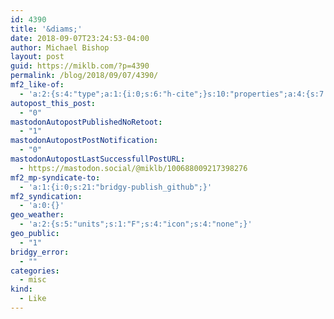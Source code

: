 ```yaml
---
id: 4390
title: '&diams;'
date: 2018-09-07T23:24:53-04:00
author: Michael Bishop
layout: post
guid: https://miklb.com/?p=4390
permalink: /blog/2018/09/07/4390/
mf2_like-of:
  - 'a:2:{s:4:"type";a:1:{i:0;s:6:"h-cite";}s:10:"properties";a:4:{s:7:"summary";a:1:{i:0;s:75:"An adaptable conversation engine for building bespoke bots. - Amazebot/bbot";}s:3:"url";a:1:{i:0;s:32:"https://github.com/Amazebot/bbot";}s:11:"publication";a:1:{i:0;s:6:"GitHub";}s:8:"featured";a:1:{i:0;s:63:"https://avatars2.githubusercontent.com/u/34558704?s=400&amp;v=4";}}}'
autopost_this_post:
  - "0"
mastodonAutopostPublishedNoRetoot:
  - "1"
mastodonAutopostPostNotification:
  - "0"
mastodonAutopostLastSuccessfullPostURL:
  - https://mastodon.social/@miklb/100688009217398276
mf2_mp-syndicate-to:
  - 'a:1:{i:0;s:21:"bridgy-publish_github";}'
mf2_syndication:
  - 'a:0:{}'
geo_weather:
  - 'a:2:{s:5:"units";s:1:"F";s:4:"icon";s:4:"none";}'
geo_public:
  - "1"
bridgy_error:
  - ""
categories:
  - misc
kind:
  - Like
---
```

